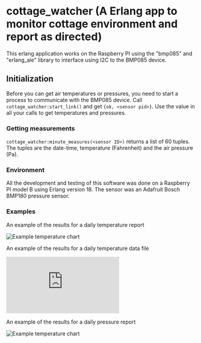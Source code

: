 # cottage_watcher (A Erlang app to monitor cottage environment and report as directed)

This erlang application works on the Raspberry PI using the "bmp085" and "erlang_ale" library to interface using I2C to the BMP085 device.

## Initialization

Before you can get air temperatures or pressures, you need to start a process to communicate with the BMP085 device. Call `cottage_watcher:start_link()` and get `{ok, <sensor pid>}`. Use the <sensor pid> value in all your calls to get temperatures and pressures.

### Getting measurements

`cottage_watcher:minute_measures(<sensor ID>)` returns a list of 60 tuples. The tuples are the date-time, temperature (Fahrenheit) and the air pressure (Pa).


### Environment

All the development and testing of this software was done on a Raspberry PI model B using Erlang version 18. The sensor was an Adafruit Bosch BMP180 pressure sensor.

### Examples

An example of the results for a daily temperature report

![Example temperature chart](https://github/CarlWright/cottage-watcher/blob/examples/temperature-plot-2016-01-03.png)


An example of the results for a daily temperature data file

![Example temperature chart](https://github/CarlWright/cottage-watcher/blob/examples/temps.txt)

An example of the results for a daily pressure report

![Example temperature chart](https://github/CarlWright/cottage-watcher/blob/examples/pressure-plot-2016-01-03.png)